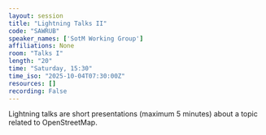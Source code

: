 ```yaml
---
layout: session
title: "Lightning Talks II"
code: "SAWRUB"
speaker_names: ['SotM Working Group']
affiliations: None
room: "Talks I"
length: "20"
time: "Saturday, 15:30"
time_iso: "2025-10-04T07:30:00Z"
resources: []
recording: False
---
```


Lightning talks are short presentations (maximum 5 minutes) about a topic related to OpenStreetMap.

